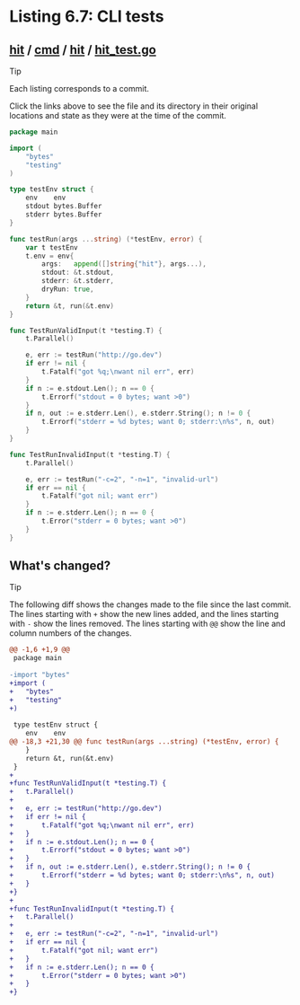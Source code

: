 # Listing 6.7: CLI tests

## [hit](https://github.com/inancgumus/gobyexample/blob/126f430c076a69dba7f7d8b46ea733f3abaef2ae/hit) / [cmd](https://github.com/inancgumus/gobyexample/blob/126f430c076a69dba7f7d8b46ea733f3abaef2ae/hit/cmd) / [hit](https://github.com/inancgumus/gobyexample/blob/126f430c076a69dba7f7d8b46ea733f3abaef2ae/hit/cmd/hit) / [hit_test.go](https://github.com/inancgumus/gobyexample/blob/126f430c076a69dba7f7d8b46ea733f3abaef2ae/hit/cmd/hit/hit_test.go)

> [!TIP]
> Each listing corresponds to a commit.
>
> Click the links above to see the file and its directory in their original locations and state as they were at the time of the commit.

```go
package main

import (
	"bytes"
	"testing"
)

type testEnv struct {
	env    env
	stdout bytes.Buffer
	stderr bytes.Buffer
}

func testRun(args ...string) (*testEnv, error) {
	var t testEnv
	t.env = env{
		args:   append([]string{"hit"}, args...),
		stdout: &t.stdout,
		stderr: &t.stderr,
		dryRun: true,
	}
	return &t, run(&t.env)
}

func TestRunValidInput(t *testing.T) {
	t.Parallel()

	e, err := testRun("http://go.dev")
	if err != nil {
		t.Fatalf("got %q;\nwant nil err", err)
	}
	if n := e.stdout.Len(); n == 0 {
		t.Errorf("stdout = 0 bytes; want >0")
	}
	if n, out := e.stderr.Len(), e.stderr.String(); n != 0 {
		t.Errorf("stderr = %d bytes; want 0; stderr:\n%s", n, out)
	}
}

func TestRunInvalidInput(t *testing.T) {
	t.Parallel()

	e, err := testRun("-c=2", "-n=1", "invalid-url")
	if err == nil {
		t.Fatalf("got nil; want err")
	}
	if n := e.stderr.Len(); n == 0 {
		t.Error("stderr = 0 bytes; want >0")
	}
}
```

## What's changed?

> [!TIP]
> The following diff shows the changes made to the file since the last commit.
> The lines starting with `+` show the new lines added, and the lines starting with `-` show the lines removed.
> The lines starting with `@@` show the line and column numbers of the changes.

```diff
@@ -1,6 +1,9 @@
 package main
 
-import "bytes"
+import (
+	"bytes"
+	"testing"
+)
 
 type testEnv struct {
 	env    env
@@ -18,3 +21,30 @@ func testRun(args ...string) (*testEnv, error) {
 	}
 	return &t, run(&t.env)
 }
+
+func TestRunValidInput(t *testing.T) {
+	t.Parallel()
+
+	e, err := testRun("http://go.dev")
+	if err != nil {
+		t.Fatalf("got %q;\nwant nil err", err)
+	}
+	if n := e.stdout.Len(); n == 0 {
+		t.Errorf("stdout = 0 bytes; want >0")
+	}
+	if n, out := e.stderr.Len(), e.stderr.String(); n != 0 {
+		t.Errorf("stderr = %d bytes; want 0; stderr:\n%s", n, out)
+	}
+}
+
+func TestRunInvalidInput(t *testing.T) {
+	t.Parallel()
+
+	e, err := testRun("-c=2", "-n=1", "invalid-url")
+	if err == nil {
+		t.Fatalf("got nil; want err")
+	}
+	if n := e.stderr.Len(); n == 0 {
+		t.Error("stderr = 0 bytes; want >0")
+	}
+}
```

